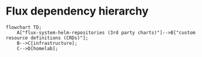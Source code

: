 # Flux dependency hierarchy

```mermaid
flowchart TD;
    A["flux-system-helm-repositories (3rd party charts)"]-->B["custom resource definitions (CRDs)"];
    B-->C[infrastructure];
    C-->D[homelab];
```
